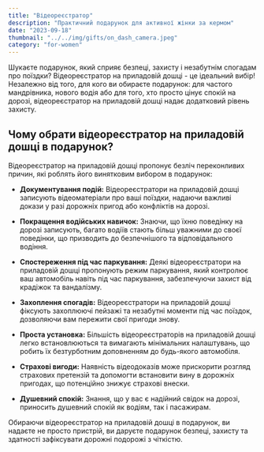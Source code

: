 ```yaml
---
title: "Відеореєстратор"
description: "Практичний подарунок для активної жінки за кермом"
date: "2023-09-18"
thumbnail: "../../img/gifts/on_dash_camera.jpeg"
category: "for-women"
---
```

Шукаєте подарунок, який сприяє безпеці, захисту і незабутнім спогадам про поїздки? Відеореєстратор на приладовій дошці - це ідеальний вибір! Незалежно від того, для кого ви обираєте подарунок: для частого мандрівника, нового водія або для того, хто просто цінує спокій на дорозі, відеореєстратор на приладовій дошці надає додатковий рівень захисту.

## Чому обрати відеореєстратор на приладовій дошці в подарунок?

Відеореєстратор на приладовій дошці пропонує безліч переконливих причин, які роблять його винятковим вибором в подарунок:

- **Документування подій:** Відеореєстратори на приладовій дошці записують відеоматеріали про ваші поїздки, надаючи важливі докази у разі дорожніх пригод або конфліктів на дорозі.

- **Покращення водійських навичок:** Знаючи, що їхню поведінку на дорозі записують, багато водіїв стають більш уважними до своєї поведінки, що призводить до безпечнішого та відповідального водіння.

- **Спостереження під час паркування:** Деякі відеореєстратори на приладовій дошці пропонують режим паркування, який контролює ваш автомобіль навіть під час паркування, забезпечуючи захист від крадіжок та вандалізму.

- **Захоплення спогадів:** Відеореєстратори на приладовій дошці фіксують захоплюючі пейзажі та незабутні моменти під час поїздок, дозволяючи вам пережити свої пригоди знову.

- **Проста установка:** Більшість відеореєстраторів на приладовій дошці легко встановлюються та вимагають мінімальних налаштувань, що робить їх безтурботним доповненням до будь-якого автомобіля.

- **Страхові вигоди:** Наявність відеодоказів може прискорити розгляд страхових претензій та допомогти встановити вину в дорожніх пригодах, що потенційно знижує страхові внески.

- **Душевний спокій:** Знання, що у вас є надійний свідок на дорозі, приносить душевний спокій як водіям, так і пасажирам.

Обираючи відеореєстратор на приладовій дошці в подарунок, ви надаєте не просто пристрій, ви даруєте подарунок безпеці, захисту та здатності зафіксувати дорожні подорожі з чіткістю.
